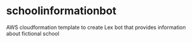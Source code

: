 # schoolinformationbot
AWS cloudformation template to create Lex bot that provides information about fictional school
